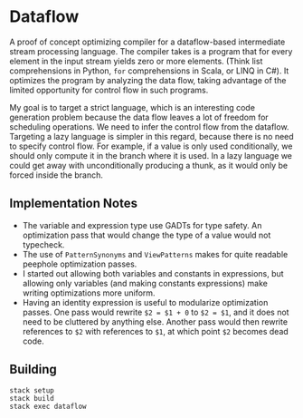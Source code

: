 # Dataflow

A proof of concept optimizing compiler for a dataflow-based intermediate stream
processing language. The compiler takes is a program that for every element in
the input stream yields zero or more elements. (Think list comprehensions in
Python, `for` comprehensions in Scala, or LINQ in C#). It optimizes the program
by analyzing the data flow, taking advantage of the limited opportunity for
control flow in such programs.

My goal is to target a strict language, which is an interesting code generation
problem because the data flow leaves a lot of freedom for scheduling operations.
We need to infer the control flow from the dataflow. Targeting a lazy language
is simpler in this regard, because there is no need to specify control flow.
For example, if a value is only used conditionally, we should only compute
it in the branch where it is used. In a lazy language we could get away with
unconditionally producing a thunk, as it would only be forced inside the branch.

## Implementation Notes

 * The variable and expression type use GADTs for type safety. An optimization
   pass that would change the type of a value would not typecheck.
 * The use of `PatternSynonyms` and `ViewPatterns` makes for quite readable
   peephole optimization passes.
 * I started out allowing both variables and constants in expressions, but
   allowing only variables (and making constants expressions) make writing
   optimizations more uniform.
 * Having an identity expression is useful to modularize optimization passes.
   One pass would rewrite `$2 = $1 + 0` to `$2 = $1`, and it does not need to
   be cluttered by anything else. Another pass would then rewrite references to
   `$2` with references to `$1`, at which point `$2` becomes dead code.

## Building

    stack setup
    stack build
    stack exec dataflow

